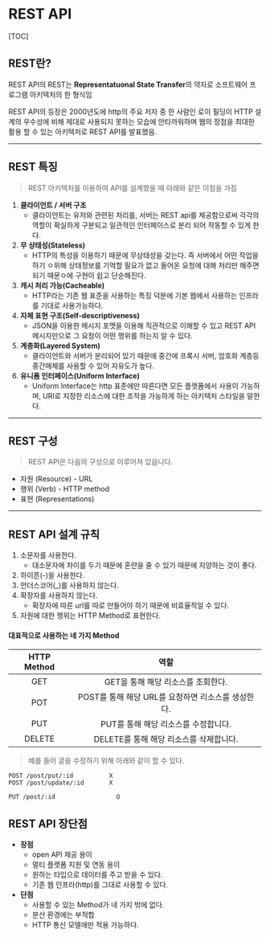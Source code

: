 # REST API

[TOC]

## REST란?

REST API의 REST는 **Representatuonal State Transfer**의 약자로 소프트웨어 프로그램 아키텍처의 한 형식임

REST API의 등장은 2000년도에 http의 주요 저자 중 한 사람인 로이 필딩이 HTTP 설계의 우수성에 비해 제대로 사용되지 못하는 모습에 안타까워하며 웹의 장점을 최대한 활용 할 수 있는 아키텍처로 REST API를 발표했음.

---

## REST 특징

> REST 아키텍처를 이용하여 API를 설계했을 때 아래와 같은 이점을 가짐

1. **클라이언트 / 서버 구조**
   * 클라이언트는 유저와 관련된 처리를, 서버는 REST api를 제공함으로써 각각의 역할이 확실하게 구분되고 일관적인 인터페이스로 분리 되어 작동할 수 있게 한다.
2. **무 상태성(Stateless)**
   * HTTP의 특성을 이용하기 때문에 무상태성을 갖는다. 즉 서버에서 어떤 작업을 하기 ㅇ위해 상태정보를 기억할 필요가 없고 들어온 요청에 대해 처리만 해주면 되기 때문ㅇ에 구현이 쉽고 단순해진다.
3. **캐시 처리 가능(Cacheable)**
   * HTTP라는 기존 웹 표준을 사용하는 특징 덕분에 기본 웹에서 사용하는 인프라를 기대로 사용가능하다.
4. **자체 표현 구조(Self-descriptiveness)**
   * JSON을 이용한 메시지 포맷을 이용해 직관적으로 이해할 수 있고 REST API 메시지만으로 그 요청이 어떤 행위를 하는지 알 수 있다.
5. **계층화(Layered System)**
   * 클라이언트와 서버가 분리되어 있기 때문에 중간에 프록시 서버, 암호화 계층등 중간매체를 사용할 수 있어 자유도가 높다.
6. **유니폼 인터페이스(Uniform Interface)**
   * Uniform Interface는 http 표준에만 따른다면 모든 플랫폼에서 사용이 가능하며, URI로 지정한 리소스에 대한 조작을 가능하게 하는 아키텍처 스타일을 말한다.

---

## REST 구성

> REST API은 다음의 구성으로 이루어져 있읍니다.

* 자원 (Resource) - URL
* 행위 (Verb) - HTTP method
* 표현 (Representations)

---

## REST API 설계 규칙

1. 소문자를 사용한다.
   + 대소문자에 차이를 두기 때문에 혼란을 줄 수 있기 때문에 지양하는 것이 좋다.
2. 하이픈(-)을 사용한다.
3. 언더스코어(_)를 사용하지 않는다.
4. 확장자를 사용하지 않는다.
   + 확장자에 따른 url를 따로 만들어야 하기 때문에 비효율적일 수 있다.
5. 자원에 대한 행위는 HTTP Method로 표현한다.

#### 대표적으로 사용하는 네 가지 Method

| HTTP Method |                        역할                        |
| :---------: | :------------------------------------------------: |
|     GET     |         GET을 통해 해당 리소스를 조회한다.         |
|     POT     | POST를 통해 해당 URL를 요청하면 리소스를 생성한다. |
|     PUT     |        PUT를 통해 해당 리소스를 수정합니다.        |
|   DELETE    |      DELETE를 통해 해당 리소스를 삭제합니다.       |

> 예를 들어 글을 수정하기 위해 아래와 같이 할 수 있다.

```
POST /post/put/:id			X
POST /post/update/:id		X

PUT /post/:id 				  O
```



## REST API 장단점

* **장점**
  + open API 제공 용이
  + 멀티 플랫폼 지원 및 연동 용이
  + 원하는 타입으로 데이터를 주고 받을 수 있다.
  + 기존 웹 인프라(http)를 그대로 사용할 수 있다.
* **단점**
  * 사용할 수 있는 Method가 네 가지 밖에 없다.
  * 분산 환경에는 부적합
  * HTTP 통신 모델에만 적용 가능하다.



